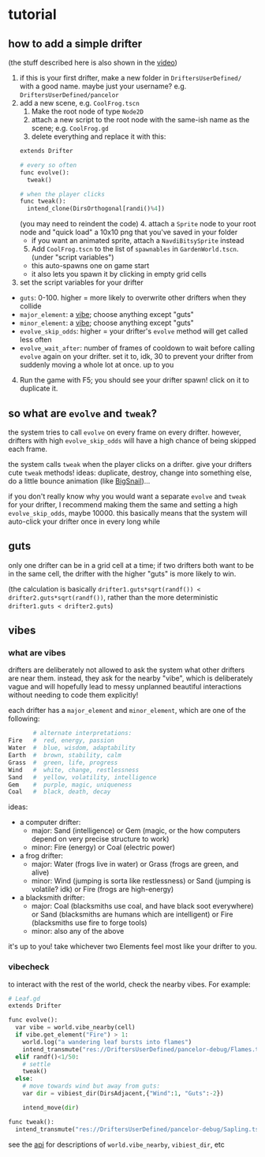 # tutorial

## how to add a simple drifter

(the stuff described here is also shown in the [video](./video.md))

1. if this is your first drifter, make a new folder in `DriftersUserDefined/` with a good name. maybe just your username? e.g. `DriftersUserDefined/pancelor`
2. add a new scene, e.g. `CoolFrog.tscn`
    1. Make the root node of type `Node2D`
    2. attach a new script to the root node with the same-ish name as the scene; e.g. `CoolFrog.gd`
    3. delete everything and replace it with this:
    ```python
    extends Drifter

    # every so often
    func evolve():
      tweak()

    # when the player clicks
    func tweak():
      intend_clone(DirsOrthogonal[randi()%4])
    ```
    (you may need to reindent the code)
    4. attach a `Sprite` node to your root node and "quick load" a 10x10 png that you've saved in your folder
    * if you want an animated sprite, attach a `NavdiBitsySprite` instead
    5. Add `CoolFrog.tscn` to the list of `spawnables` in `GardenWorld.tscn`. (under "script variables")
    * this auto-spawns one on game start
    * it also lets you spawn it by clicking in empty grid cells
3. set the script variables for your drifter
* `guts`: 0-100. higher = more likely to overwrite other drifters when they collide
* `major_element`: a [vibe](#vibes); choose anything except "guts"
* `minor_element`: a [vibe](#vibes); choose anything except "guts"
* `evolve_skip_odds`: higher = your drifter's `evolve` method will get called less often
* `evolve_wait_after`: number of frames of cooldown to wait before calling `evolve` again on your drifter. set it to, idk, 30 to prevent your drifter from suddenly moving a whole lot at once. up to you
4. Run the game with F5; you should see your drifter spawn! click on it to duplicate it.

## so what are `evolve` and `tweak`?

the system tries to call `evolve` on every frame on every drifter. however, drifters with high `evolve_skip_odds` will have a high chance of being skipped each frame.

the system calls `tweak` when the player clicks on a drifter. give your drifters cute `tweak` methods! ideas: duplicate, destroy, change into something else, do a little bounce animation (like [BigSnail](../DriftersUserDefined/droqen-test/BigSnail.gd))...

if you don't really know why you would want a separate `evolve` and `tweak` for your drifter, I recommend making them the same and setting a high `evolve_skip_odds`, maybe 10000. this basically means that the system will auto-click your drifter once in every long while

## guts

only one drifter can be in a grid cell at a time; if two drifters both want to be in the same cell, the drifter with the higher "guts" is more likely to win.

(the calculation is basically `drifter1.guts*sqrt(randf()) < drifter2.guts*sqrt(randf())`, rather than the more deterministic `drifter1.guts < drifter2.guts`)

## vibes

### what are vibes

drifters are deliberately not allowed to ask the system what other drifters are near them. instead, they ask for the nearby "vibe", which is deliberately vague and will hopefully lead to messy unplanned beautiful interactions without needing to code them explicitly!

each drifter has a `major_element` and `minor_element`, which are one of the following:

```python
       # alternate interpretations:
Fire   #  red, energy, passion
Water  #  blue, wisdom, adaptability
Earth  #  brown, stability, calm
Grass  #  green, life, progress
Wind   #  white, change, restlessness
Sand   #  yellow, volatility, intelligence
Gem    #  purple, magic, uniqueness
Coal   #  black, death, decay
```

ideas:
* a computer drifter:
    * major: Sand (intelligence) or Gem (magic, or the how computers depend on very precise structure to work)
    * minor: Fire (energy) or Coal (electric power)
* a frog drifter:
    * major: Water (frogs live in water) or Grass (frogs are green, and alive)
    * minor: Wind (jumping is sorta like restlessness) or Sand (jumping is volatile? idk) or Fire (frogs are high-energy)
* a blacksmith drifter:
    * major: Coal (blacksmiths use coal, and have black soot everywhere) or Sand (blacksmiths are humans which are intelligent) or Fire (blacksmiths use fire to forge tools)
    * minor: also any of the above

it's up to you! take whichever two Elements feel most like your drifter to you.

### vibecheck

to interact with the rest of the world, check the nearby vibes. For example:

```python
# Leaf.gd
extends Drifter

func evolve():
  var vibe = world.vibe_nearby(cell)
  if vibe.get_element("Fire") > 1:
    world.log("a wandering leaf bursts into flames")
    intend_transmute("res://DriftersUserDefined/pancelor-debug/Flames.tscn")
  elif randf()<1/50:
    # settle
    tweak()
  else:
    # move towards wind but away from guts:
    var dir = vibiest_dir(DirsAdjacent,{"Wind":1, "Guts":-2})

    intend_move(dir)

func tweak():
  intend_transmute("res://DriftersUserDefined/pancelor-debug/Sapling.tscn")
```

see the [api](./api.md) for descriptions of `world.vibe_nearby`, `vibiest_dir`, etc
